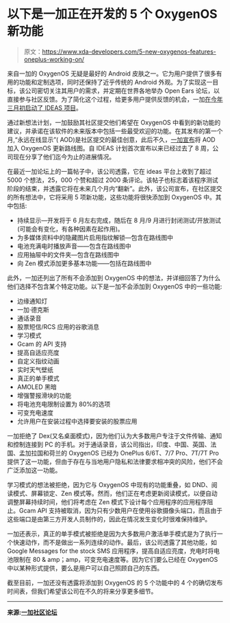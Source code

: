 # 以下是一加正在开发的 5 个 OxygenOS 新功能

> 原文：<https://www.xda-developers.com/5-new-oxygenos-features-oneplus-working-on/>

来自一加的 OxygenOS 无疑是最好的 Android 皮肤之一。它为用户提供了很多有用的功能和定制选项，同时还保持了近乎传统的 Android 外观。为了实现这一目标，该公司密切关注其用户的需求，并定期在世界各地举办 Open Ears 论坛，以直接参与社区反馈。为了简化这个过程，给更多用户提供反馈的机会，一加[在今年三月初启动了 IDEAS 项目](https://www.xda-developers.com/oneplus-launches-ideas-program-community-feedback-oxygenos/)。

通过新想法计划，一加鼓励其社区提交他们希望在 OxygenOS 中看到的新功能的建议，并承诺在该软件的未来版本中包括一些最受欢迎的功能。在其发布的第一个月,“永远在线显示”( AOD)是社区提交的最佳创意，此后不久，[一加宣布](https://www.xda-developers.com/oneplus-will-finally-bring-an-always-on-display-mode-to-oxygenos/)将 AOD 加入 OxygenOS 更新路线图。自 IDEAS 计划首次宣布以来已经过去了 8 周，公司现在分享了他们迄今为止的进展情况。

在最近一加论坛上的一篇帖子中，该公司透露，它在 ideas 平台上收到了超过 5000 个想法，25，000 个赞和超过 2000 条评论。该帖子也标志着该程序测试阶段的结束，并透露它将在未来几个月内“翻新”。此外，该公司宣布，在社区提交的所有想法中，它将采用 5 项新功能，这些功能将很快添加到 OxygenOS 中。其中包括:

*   持续显示—开发将于 6 月左右完成，随后在 8 月/9 月进行封闭测试/开放测试(可能会有变化，有各种因素在起作用)。
*   为多媒体资料中的隐藏图片启用指纹解锁—包含在路线图中
*   电池充满电时播放声音——包含在路线图中
*   应用抽屉中的文件夹—包含在路线图中
*   向 Zen 模式添加更多基本功能——包括在路线图中

此外，一加还列出了所有不会添加到 OxygenOS 中的想法，并详细回答了为什么他们选择不包含某个特定功能。以下是一加不会添加到 OxygenOS 中的一些功能:

*   边缘通知灯
*   一加·德克斯
*   通话录音
*   股票短信/RCS 应用的谷歌消息
*   学习模式
*   Gcam 的 API 支持
*   提高自适应亮度
*   自定义指纹动画
*   实时天气壁纸
*   真正的单手模式
*   AMOLED 黑暗
*   增强警报滑块的功能
*   将电池充电限制设置为 80%的选项
*   可变充电速度
*   允许用户在安装过程中选择要安装的股票应用

一加拒绝了 Dex(又名桌面模式)，因为他们认为大多数用户专注于文件传输、通知和控制连接到 PC 的手机。对于通话录音，该公司指出，印度、中国、英国、法国、孟加拉国和荷兰的 OxygenOS 已经为 OnePlus 6/6T、7/7 Pro、7T/7T Pro 提供了这一功能，但由于存在与当地用户隐私和法律要求相冲突的风险，他们不会广泛添加这一功能。

学习模式的想法被拒绝，因为它与 OxygenOS 中现有的功能重叠，如 DND、阅读模式、屏幕锁定、Zen 模式等。然而，他们正在考虑更新阅读模式，以便自动调整屏幕持续时间，他们将考虑在 Zen 模式下设计每个应用程序的应用程序阻止。Gcam API 支持被取消，因为只有少数用户在使用谷歌摄像头端口，而且由于这些端口是由第三方开发人员制作的，因此在情况发生变化时很难保持维护。

一加还表示，真正的单手模式被拒绝是因为大多数用户激活单手模式是为了执行一个快速动作，而不是做出一系列连续的动作。最后，该公司透露了其他功能，如 Google Messages for the stock SMS 应用程序，提高自适应亮度，充电时将电池限制在 80 & amp；amp，可变充电速度等。因为它们要么已经在 OxygenOS 中以某种形式提供，要么是用户可以自己照顾自己的东西。

截至目前，一加还没有透露将添加到 OxygenOS 的 5 个功能中的 4 个的确切发布时间表，但我们希望该公司在不久的将来分享更多细节。

* * *

**来源:[一加社区论坛](https://forums.oneplus.com/threads/ideas-beta-run-recap-what-we-achieved-during-past-8-weeks.1218618/)**